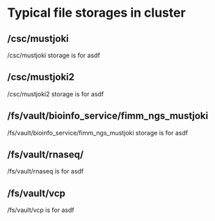 # Typical file storages in cluster

## /csc/mustjoki
/csc/mustjoki storage is for asdf

## /csc/mustjoki2
/csc/mustjoki2 storage is for asdf

## /fs/vault/bioinfo_service/fimm_ngs_mustjoki
/fs/vault/bioinfo_service/fimm_ngs_mustjoki storage is for asdf

## /fs/vault/rnaseq/
/fs/vault/rnaseq is for asdf

## /fs/vault/vcp
/fs/vault/vcp is for asdf
